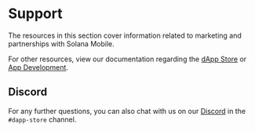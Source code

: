 # Support

The resources in this section cover information related to marketing and partnerships with Solana Mobile.

For other resources, view our documentation regarding the [dApp Store](/dapp-publishing/intro) or [App Development](/developers/development-setup).

## Discord

For any further questions, you can also chat with us on our [Discord](https://discord.gg/solanamobile) in the `#dapp-store` channel.
